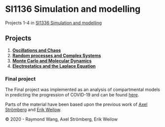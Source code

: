 # SI1136 Simulation and modelling
Projects 1-4 in [SI1336 Simulation and modelling](https://www.kth.se/student/kurser/kurs/SI1336?l=en)

## Projects
1. [**Oscillations and Chaos**](https://gits-15.sys.kth.se/raymondw/SI1336/tree/master/Project%201)
2. [**Random processes and Complex Systems**](https://gits-15.sys.kth.se/raymondw/SI1336/tree/master/Project%202)
3. [**Monte Carlo and Molecular Dynamics**](https://gits-15.sys.kth.se/raymondw/SI1336/tree/master/Project%203)
4. [**Electrostatics and the Laplace Equation**](https://gits-15.sys.kth.se/raymondw/SI1336/tree/master/Project%204)

### Final project
The Final project was implemented as an analysis of compartmental models <br/>
in predicting the progression of COVID-19 
and can be found [here](https://github.com/raymondw99/Compartmental-Models).

Parts of the material have been based upon the previous work of [Axel Strömberg](https://github.com/axelstr/Simulation_and_modeling)
and [Erik Weilow](https://github.com/eweilow/simulation-and-modeling). 

© 2020 - Raymond Wang, Axel Strömberg, Erik Weilow
